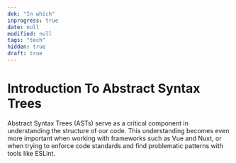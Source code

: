 ```yaml
---
dek: "In which"
inprogress: true
date: null
modified: null
tags: "tech"
hidden: true
draft: true
---
```

# Introduction To Abstract Syntax Trees

Abstract Syntax Trees (ASTs) serve as a critical component in understanding the structure of our code. This understanding becomes even more important when working with frameworks such as Vue and Nuxt, or when trying to enforce code standards and find problematic patterns with tools like ESLint.
